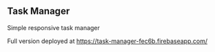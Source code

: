 
## Task Manager
Simple responsive task manager

Full version deployed at https://task-manager-fec6b.firebaseapp.com/